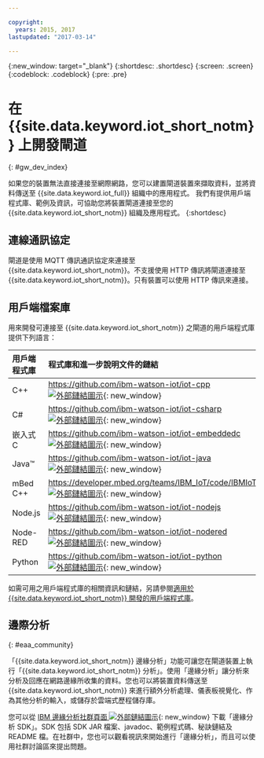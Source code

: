 ```yaml
---

copyright:
  years: 2015, 2017
lastupdated: "2017-03-14"

---
```


{:new_window: target="_blank"}
{:shortdesc: .shortdesc}
{:screen: .screen}
{:codeblock: .codeblock}
{:pre: .pre}

# 在 {{site.data.keyword.iot_short_notm}} 上開發閘道
{: #gw_dev_index}

如果您的裝置無法直接連接至網際網路，您可以建置閘道裝置來擷取資料，並將資料傳送至 {{site.data.keyword.iot_full}} 組織中的應用程式。
我們有提供用戶端程式庫、範例及資訊，可協助您將裝置閘道連接至您的 {{site.data.keyword.iot_short_notm}} 組織及應用程式。
{:shortdesc}

## 連線通訊協定
閘道是使用 MQTT 傳訊通訊協定來連接至 {{site.data.keyword.iot_short_notm}}。不支援使用 HTTP 傳訊將閘道連接至 {{site.data.keyword.iot_short_notm}}。只有裝置可以使用 HTTP 傳訊來連接。

## 用戶端檔案庫
用來開發可連接至 {{site.data.keyword.iot_short_notm}} 之閘道的用戶端程式庫提供下列語言：

|用戶端程式庫 |程式庫和進一步說明文件的鏈結
|:---|:---
|C++|[https://github.com/ibm-watson-iot/iot-cpp ![外部鏈結圖示](../../../icons/launch-glyph.svg "外部鏈結圖示")](https://github.com/ibm-watson-iot/iot-cpp){: new_window}
|C#|[https://github.com/ibm-watson-iot/iot-csharp ![外部鏈結圖示](../../../icons/launch-glyph.svg "外部鏈結圖示")](https://github.com/ibm-watson-iot/iot-csharp){: new_window}
|嵌入式 C| [https://github.com/ibm-watson-iot/iot-embeddedc ![外部鏈結圖示](../../../icons/launch-glyph.svg "外部鏈結圖示")](https://github.com/ibm-watson-iot/iot-embeddedc){: new_window}
|Java™|[https://github.com/ibm-watson-iot/iot-java ![外部鏈結圖示](../../../icons/launch-glyph.svg "外部鏈結圖示")](https://github.com/ibm-watson-iot/iot-java){: new_window}
|mBed C++|[https://developer.mbed.org/teams/IBM_IoT/code/IBMIoTF/ ![外部鏈結圖示](../../../icons/launch-glyph.svg "外部鏈結圖示")](https://developer.mbed.org/teams/IBM_IoT/code/IBMIoTF/){: new_window}
|Node.js|[https://github.com/ibm-watson-iot/iot-nodejs ![外部鏈結圖示](../../../icons/launch-glyph.svg "外部鏈結圖示")](https://github.com/ibm-watson-iot/iot-nodejs){: new_window}
|Node-RED|[https://github.com/ibm-watson-iot/iot-nodered ![外部鏈結圖示](../../../icons/launch-glyph.svg "外部鏈結圖示")](https://github.com/ibm-watson-iot/iot-nodered){: new_window}
|Python|[https://github.com/ibm-watson-iot/iot-python ![外部鏈結圖示](../../../icons/launch-glyph.svg "外部鏈結圖示")](https://github.com/ibm-watson-iot/iot-python){: new_window}

如需可用之用戶端程式庫的相關資訊和鏈結，另請參閱[適用於 {{site.data.keyword.iot_short_notm}} 開發的用戶端程式庫](../iot_platform_client_lib.html)。

## 邊際分析
{: #eaa_community}

「{{site.data.keyword.iot_short_notm}} 邊緣分析」功能可讓您在閘道裝置上執行「{{site.data.keyword.iot_short_notm}} 分析」。使用「邊緣分析」讓分析來分析及回應在網路邊緣所收集的資料。您也可以將裝置資料傳送至 {{site.data.keyword.iot_short_notm}} 來進行額外分析處理、儀表板視覺化、作為其他分析的輸入，或儲存於雲端式歷程儲存庫。

您可以從 [IBM 邊緣分析社群頁面 ![外部鏈結圖示](../../../icons/launch-glyph.svg "外部鏈結圖示")](https://www.ibm.com/developerworks/community/groups/service/html/communitystart?communityUuid=3df173af-0c21-4b9c-9fd1-e8e5561ef460&ftHelpTip=true){: new_window} 下載「邊緣分析 SDK」。SDK 包括 SDK JAR 檔案、javadoc、範例程式碼、秘訣鏈結及 README 檔。在社群中，您也可以觀看視訊來開始進行「邊緣分析」，而且可以使用社群討論區來提出問題。
